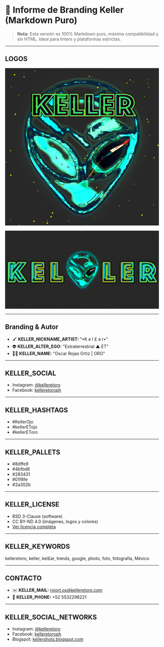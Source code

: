 # 📒 Informe de Branding Keller (Markdown Puro)

> **Nota:** Esta versión es 100% Markdown puro, máxima compatibilidad y sin HTML. Ideal para linters y plataformas estrictas.

---

## LOGOS

![KELLER_LOGO](https://raw.githubusercontent.com/Kelleretoro/ssh-log-cli/main/assets/logo.png)

![KELLER_LETRERO](https://raw.githubusercontent.com/Kelleretoro/ssh-log-cli/main/assets/letrero.jpg)

---

## Branding & Autor

- 🖌️ **KELLER_NICKNAME_ARTIST:** "•K e l £ ə r•"
- 👽 **KELLER_ALTER_EGO:** "Extraterrestrial ▲ ET"
- 🧑‍🚀 **KELLER_NAME:** "Oscar Rojas Ortiz | ORO"

---

## KELLER_SOCIAL

- Instagram: [@kelleretoro](https://instagram.com/kelleretoro)
- Facebook: [kelleretoroph](https://facebook.com/kelleretoroph)

---

## KELLER_HASHTAGS

- #KellerOjo
- #kellerETojo
- #kellerEToro

---

## KELLER_PALLETS

- #8dffe9
- #4bfbd6
- #283431
- #01f8fe
- #2a302b

---

## KELLER_LICENSE

- BSD 3-Clause (software)
- CC BY-ND 4.0 (imágenes, logos y colores)
- [Ver licencia completa](./LICENSE)

---

## KELLER_KEYWORDS

kelleretoro, keller, kel£ǝr, trends, google, photo, foto, fotografía, México

---

## CONTACTO

- ✉️ **KELLER_MAIL:** rojort.os@kelleretoro.com
- 📱 **KELLER_PHONE:** +52 5532298221

---

## KELLER_SOCIAL_NETWORKS

- Instagram: [@kelleretoro](https://instagram.com/kelleretoro)
- Facebook: [kelleretoroph](https://facebook.com/kelleretoroph)
- Blogspot: [kellershots.blogspot.com](https://kellershots.blogspot.com/)